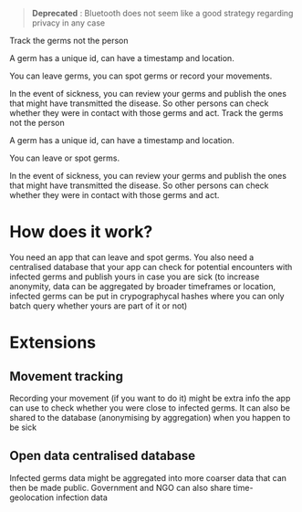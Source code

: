 > **Deprecated** : Bluetooth does not seem like a good strategy regarding privacy in any case

Track the germs not the person

A germ has a unique id, can have a timestamp and location.

You can leave germs, you can spot germs or record your movements.

In the event of sickness, you can review your germs and publish the ones that might have transmitted the disease. 
So other persons can check whether they were in contact with those germs and act.
Track the germs not the person

A germ has a unique id, can have a timestamp and location.

You can leave or spot germs.

In the event of sickness, you can review your germs and publish the ones that might have transmitted the disease. So other persons can check whether they were in contact with those germs and act.

# How does it work?

You need an app that can leave and spot germs. You also need a centralised database that your app can check for potential encounters with infected germs and publish yours in case you are sick (to increase anonymity, data can be aggregated by broader timeframes or location, infected germs can be put in crypographycal hashes where you can only batch query whether yours are part of it or not)

# Extensions

## Movement tracking

Recording your movement (if you want to do it) might be extra info the app can use to check whether you were close to infected germs. It can also be shared to the database (anonymising by aggregation) when you happen to be sick

## Open data centralised database

Infected germs data might be aggregated into more coarser data that can then be made public. Government and NGO can also share time-geolocation infection data
